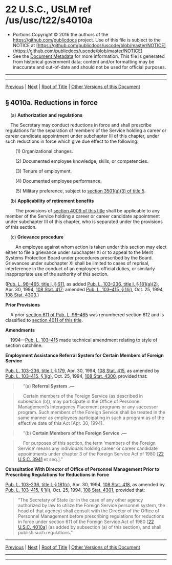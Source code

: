 ---
---

# 22 U.S.C., USLM ref /us/usc/t22/s4010a

* Portions Copyright © 2016 the authors of the https://github.com/publicdocs project.
  Use of this file is subject to the NOTICE at [https://github.com/publicdocs/uscode/blob/master/NOTICE](https://github.com/publicdocs/uscode/blob/master/NOTICE)
* See the [Document Metadata](././../../../../..//README.md) for more information.
  This file is generated from historical government data; content and/or formatting may be inaccurate and out-of-date and should not be used for official purposes.

----------
----------

[Previous](./../../../../..//us/usc/t22/ch52/schVI/m__us_usc_t22_s4010.md) | [Next](./../../../../..//us/usc/t22/ch52/schVI/m__us_usc_t22_s4011.md) | [Root of Title](./../../../../../) | [Other Versions of this Document](https://publicdocs.github.io/go/links?ns=uslm&ref=%2Fus%2Fusc%2Ft22%2Fs4010a)

## § 4010a. Reductions in force

    (a) __Authorization and regulations__ 

    The Secretary may conduct reductions in force and shall prescribe regulations for the separation of members of the Service holding a career or career candidate appointment under subchapter III of this chapter, under such reductions in force which give due effect to the following:

        (1) Organizational changes.

        (2) Documented employee knowledge, skills, or competencies.

        (3) Tenure of employment.

        (4) Documented employee performance.

        (5) Military preference, subject to [section 3501(a)(3) of title 5][/us/usc/t5/s3501/a/3].

    (b) __Applicability of retirement benefits__ 

        The provisions of [section 4009 of this title][/us/usc/t22/s4009] shall be applicable to any member of the Service holding a career or career candidate appointment under subchapter III of this chapter, who is separated under the provisions of this section.

    (c) __Grievance procedure__ 

        An employee against whom action is taken under this section may elect either to file a grievance under subchapter XI or to appeal to the Merit Systems Protection Board under procedures prescribed by the Board. Grievances under subchapter XI shall be limited to cases of reprisal, interference in the conduct of an employee’s official duties, or similarly inappropriate use of the authority of this section.

([Pub. L. 96–465, title I, § 611][/us/pl/96/465/s611], as added [Pub. L. 103–236, title I, § 181(a)(2)][/us/pl/103/236/s181/a/2], Apr. 30, 1994, [108 Stat. 417][/us/stat/108/417]; amended [Pub. L. 103–415, § 1(ii)][/us/pl/103/415/s1/ii], Oct. 25, 1994, [108 Stat. 4303][/us/stat/108/4303].)

 __Prior Provisions__ 

    A prior [section 611 of Pub. L. 96–465][/us/pl/96/465/s611] was renumbered section 612 and is classified to [section 4011 of this title][/us/usc/t22/s4011].

 __Amendments__ 

    1994—[Pub. L. 103–415][/us/pl/103/415] made technical amendment relating to style of section catchline.

 __Employment Assistance Referral System for Certain Members of Foreign Service__ 

[Pub. L. 103–236, title I, § 179][/us/pl/103/236/s179], Apr. 30, 1994, [108 Stat. 415][/us/stat/108/415], as amended by [Pub. L. 103–415, § 1(g)][/us/pl/103/415/s1/g], Oct. 25, 1994, [108 Stat. 4300][/us/stat/108/4300], provided that:

>     “(a)  __Referral System__  __.—__ 

>     Certain members of the Foreign Service (as described in subsection (b)), may participate in the Office of Personnel Management’s Interagency Placement programs or any successor program. Such members of the Foreign Service shall be treated in the same manner as employees participating in such a program as of the effective date of this Act \[Apr. 30, 1994\].

>     “(b)  __Certain Members of the Foreign Service__  __.—__ 

>     For purposes of this section, the term ‘members of the Foreign Service’ means any individuals holding career or career candidate appointments under chapter 3 of the Foreign Service Act of 1980 \[[22 U.S.C. 3941][/us/usc/t22/s3941] et seq.\].”

 __Consultation With Director of Office of Personnel Management Prior to Prescribing Regulations for Reductions in Force__ 

[Pub. L. 103–236, title I, § 181(c)][/us/pl/103/236/s181/c], Apr. 30, 1994, [108 Stat. 418][/us/stat/108/418], as amended by [Pub. L. 103–415, § 1(i)][/us/pl/103/415/s1/i], Oct. 25, 1994, [108 Stat. 4301][/us/stat/108/4301], provided that: 

> “The Secretary of State (or in the case of any other agency authorized by law to utilize the Foreign Service personnel system, the head of that agency) shall consult with the Director of the Office of Personnel Management before prescribing regulations for reductions in force under section 611 of the Foreign Service Act of 1980 \[[22 U.S.C. 4010a][/us/usc/t22/s4010a]\] (as added by subsection (a) of this section), and shall publish such regulations.”

----------

[Previous](./../../../../..//us/usc/t22/ch52/schVI/m__us_usc_t22_s4010.md) | [Next](./../../../../..//us/usc/t22/ch52/schVI/m__us_usc_t22_s4011.md) | [Root of Title](./../../../../../) | [Other Versions of this Document](https://publicdocs.github.io/go/links?ns=uslm&ref=%2Fus%2Fusc%2Ft22%2Fs4010a)

----------
----------

[/us/usc/t5/s3501/a/3]: https://publicdocs.github.io/go/links?ns=uslm&ref=%2Fus%2Fusc%2Ft5%2Fs3501%2Fa%2F3
[/us/usc/t22/s4009]: https://publicdocs.github.io/go/links?ns=uslm&ref=%2Fus%2Fusc%2Ft22%2Fs4009
[/us/pl/96/465/s611]: https://publicdocs.github.io/go/links?ns=uslm&ref=%2Fus%2Fpl%2F96%2F465%2Fs611
[/us/pl/103/236/s181/a/2]: https://publicdocs.github.io/go/links?ns=uslm&ref=%2Fus%2Fpl%2F103%2F236%2Fs181%2Fa%2F2
[/us/stat/108/417]: https://publicdocs.github.io/go/links?ns=uslm&ref=%2Fus%2Fstat%2F108%2F417
[/us/pl/103/415/s1/ii]: https://publicdocs.github.io/go/links?ns=uslm&ref=%2Fus%2Fpl%2F103%2F415%2Fs1%2Fii
[/us/stat/108/4303]: https://publicdocs.github.io/go/links?ns=uslm&ref=%2Fus%2Fstat%2F108%2F4303
[/us/pl/96/465/s611]: https://publicdocs.github.io/go/links?ns=uslm&ref=%2Fus%2Fpl%2F96%2F465%2Fs611
[/us/usc/t22/s4011]: https://publicdocs.github.io/go/links?ns=uslm&ref=%2Fus%2Fusc%2Ft22%2Fs4011
[/us/pl/103/415]: https://publicdocs.github.io/go/links?ns=uslm&ref=%2Fus%2Fpl%2F103%2F415
[/us/pl/103/236/s179]: https://publicdocs.github.io/go/links?ns=uslm&ref=%2Fus%2Fpl%2F103%2F236%2Fs179
[/us/stat/108/415]: https://publicdocs.github.io/go/links?ns=uslm&ref=%2Fus%2Fstat%2F108%2F415
[/us/pl/103/415/s1/g]: https://publicdocs.github.io/go/links?ns=uslm&ref=%2Fus%2Fpl%2F103%2F415%2Fs1%2Fg
[/us/stat/108/4300]: https://publicdocs.github.io/go/links?ns=uslm&ref=%2Fus%2Fstat%2F108%2F4300
[/us/usc/t22/s3941]: https://publicdocs.github.io/go/links?ns=uslm&ref=%2Fus%2Fusc%2Ft22%2Fs3941
[/us/pl/103/236/s181/c]: https://publicdocs.github.io/go/links?ns=uslm&ref=%2Fus%2Fpl%2F103%2F236%2Fs181%2Fc
[/us/stat/108/418]: https://publicdocs.github.io/go/links?ns=uslm&ref=%2Fus%2Fstat%2F108%2F418
[/us/pl/103/415/s1/i]: https://publicdocs.github.io/go/links?ns=uslm&ref=%2Fus%2Fpl%2F103%2F415%2Fs1%2Fi
[/us/stat/108/4301]: https://publicdocs.github.io/go/links?ns=uslm&ref=%2Fus%2Fstat%2F108%2F4301
[/us/usc/t22/s4010a]: https://publicdocs.github.io/go/links?ns=uslm&ref=%2Fus%2Fusc%2Ft22%2Fs4010a


